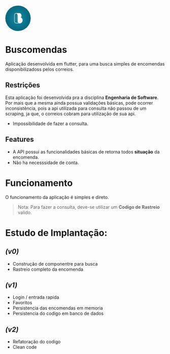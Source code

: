 <p align="left"> <img src="https://raw.githubusercontent.com/jonataspm/Correios-api-Flutter/master/android/app/src/main/res/mipmap-hdpi/ic_launcher.png"  width="80" height="80" style="border-radius:50%"> </p>

#  Buscomendas 
Aplicação desenvolvida em flutter, para uma busca simples de encomendas disponibilizadoss pelos correios.

## Restrições
Esta aplicação foi desenvolvida pra a disciplina **Engenharia de Software**. Por mais que a mesma ainda possua validações básicas, pode ocorrer inconsistência, pois a api utilizada para consulta não passou de um scraping, ja que, o correios cobram para utilização de sua api.

- Impossibilidade de fazer a consulta.

## Features
- A API possui as funcionalidades básicas de retorna todos **situação** da encomenda.
- Não ha necesssidade de conta.

# Funcionamento
O funcionamento da aplicação é simples e direto.
> Nota: Para fazer a consulta, deve-se utilizar um **Codigo de Rastreio** valido.

# Estudo de Implantação:
## _(v0)_
- Construção de componentre para busca
- Rastreio completo da encomenda

## _(v1)_
- Login / entrada rapida
- Favoritos
- Persistencia das encomendas em memoria
- Persistencia do codigo em banco de dados

## _(v2)_
- Refatoração do codigo
- Clean code

